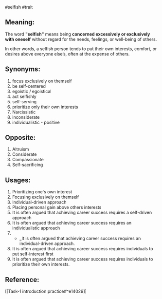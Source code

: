 #selfish #trait
## Meaning:

The word **"selfish"** means being **concerned excessively or exclusively with oneself** without regard for the needs, feelings, or well-being of others.

In other words, a selfish person tends to put their own interests, comfort, or desires above everyone else’s, often at the expense of others.

## Synonyms:

1. focus exclusively on themself
2. be self-centered
3. egoistic / egoistical
4. act selfishly
5. self-serving
6. prioritize only their own interests
7. Narcissistic
8. inconsiderate
9. individualistic - positive

## Opposite:

1. Altruism
2. Considerate
3. Compassionate
4. Self-sacrificing

## Usages: 

1. Prioritizing one's own interest
2. Focusing exclusively on themself
3. Individual-driven approach
4. Placing personal gain above others interests
5. It is often argued that achieving career success requires a self-driven approach
6. It is often argued that achieving career success requires an individualistic approach
7. - _It is often argued that achieving career success requires an individual-driven approach.
8. It is often argued that achieving career success requires individuals to put self-interest first
9. It is often argued that achieving career success requires individuals to prioritize their own interests.

## Reference: 

[[Task-1 introduction practice#^e14029]]